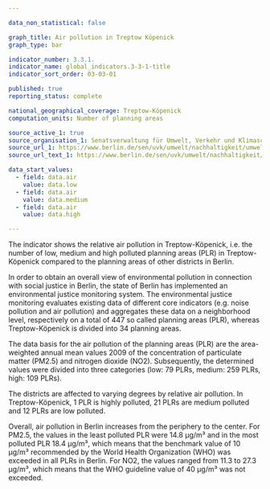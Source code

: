```yaml
---

data_non_statistical: false

graph_title: Air pollution in Treptow Köpenick
graph_type: bar

indicator_number: 3.3.1.
indicator_name: global_indicators.3-3-1-title
indicator_sort_order: 03-03-01

published: true
reporting_status: complete

national_geographical_coverage: Treptow-Köpenick
computation_units: Number of planning areas

source_active_1: true
source_organisation_1: Senatsverwaltung für Umwelt, Verkehr und Klimaschutz
source_url_1: https://www.berlin.de/sen/uvk/umwelt/nachhaltigkeit/umweltgerechtigkeit/
source_url_text_1: https://www.berlin.de/sen/uvk/umwelt/nachhaltigkeit/umweltgerechtigkeit/

data_start_values:
  - field: data.air
    value: data.low
  - field: data.air
    value: data.medium
  - field: data.air
    value: data.high

---
```


The indicator shows the relative air pollution in Treptow-Köpenick, i.e. the number of low, medium and high polluted planning areas (PLR) in Treptow-Köpenick compared to the planning areas of other districts in Berlin. <br>

In order to obtain an overall view of environmental pollution in connection with social justice in Berlin, the state of Berlin has implemented an environmental justice monitoring system. The environmental justice monitoring evaluates existing data of different core indicators (e.g. noise pollution and air pollution) and aggregates these data on a neighborhood level, respectively on a total of 447 so called planning areas (PLR), whereas Treptow-Köpenick is divided into 34 planning areas. <br>                   

The data basis for the air pollution of the planning areas (PLR) are the area-weighted annual mean values 2009 of the concentration of particulate matter (PM2.5) and nitrogen dioxide (NO2). Subsequently, the determined values were divided into three categories (low: 79 PLRs, medium: 259 PLRs, high: 109 PLRs). <br> 

The districts are affected to varying degrees by relative air pollution. In Treptow-Köpenick, 1 PLR is highly polluted, 21 PLRs are medium polluted and 12 PLRs are low polluted. <br> 

Overall, air pollution in Berlin increases from the periphery to the center. For PM2.5, the values in the least polluted PLR were 14.8 μg/m³ and in the most polluted PLR 18.4 μg/m³, which means that the benchmark value of 10 μg/m³ recommended by the World Health Organization (WHO) was exceeded in all PLRs in Berlin. For NO2, the values ranged from 11.3 to 27.3 μg/m³, which means that the WHO guideline value of 40 μg/m³ was not exceeded.
